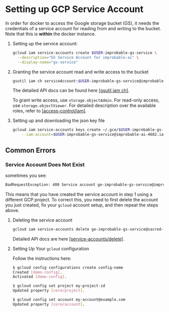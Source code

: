 # Setting up GCP Service Account

In order for docker to access the Google storage bucket (GS), it needs the credentials of a service account for reading from and writing to the bucket. Note that this is **within** the docker instance.

1. Setting up the service account:

	```bash
	gcloud iam service-accounts create $USER-improbable-gs-service \
	  --description="GS Service Account for improbable-ai" \
	  --display-name="gs-service"
	```

2. Granting the service account read and write access to the bucket

	```bash
	gsutil iam ch serviceAccount:$USER-improbable-gs-service@improbable-ai-4682.iam.gserviceaccount.com:roles/storage.objectAdmin gs://geyang-jaynes-improbable-a
	```

	The detailed API docs can be found here [[gsutil iam ch]](https://cloud.google.com/storage/docs/gsutil/commands/iam).

	To grant write access, use `storage.objectAdmin`. For read-only access, use `storage.objectViewer`. For detailed description over the available roles, refer to [[access-control/iam]](https://cloud.google.com/storage/docs/access-control/iam).

3. Setting up and downloading the json key file

   ```bash
   gcloud iam service-accounts keys create ~/.gce/$USER-improbable-gs-service.json \
       --iam-account=$USER-improbable-gs-service@improbable-ai-4682.iam.gserviceaccount.com
   ```

## Common Errors

### Service Account Does Not Exist

sometimes you see: 

```bash
BadRequestException: 400 Service account ge-improbable-gs-service@improbable-ai-4682.iam.gserviceaccount.com does not exist.
```

This means that you have created the service account in step 1 using a different GCP project. To correct this, you need to first delete the account you just created, fix your `gcloud` account setup, and then repeat the steps above.

1. Deleting the service account

   ```bash
   gcloud iam service-accounts delete ge-improbable-gs-service@sacred-vault-327317.iam.gserviceaccount.com
   ```

   Detailed API docs are here [[service-accounts/delete]](https://cloud.google.com/sdk/gcloud/reference/iam/service-accounts/delete).

2. Setting Up Your `gcloud` configuration

   Follow the instructions here: 

   ```bash
   $ gcloud config configurations create config-name
   Created [demo-config].
   Activated [demo-config].
   
   $ gcloud config set project my-project-id
   Updated property [core/project].
   
   $ gcloud config set account my-account@example.com
   Updated property [core/account].
   ```

   